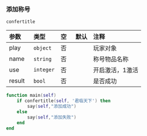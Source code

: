 ### 添加称号
`confertitle`

| 参数   | 类型      | 空   | 默认 | 注释            |
| :----- | :-------- | :--- | :--- | :-------------- |
| play   | `object`  | 否   |      | 玩家对象        |
| name   | `string`  | 否   |      | 称号物品名称    |
| use    | `integer` | 否   |      | 开启激活，1激活 |
| result | `bool`    | 否   |      | 是否成功        |

```lua
function main(self)
    if confertitle(self, '君临天下') then
        say(self,"添加成功")
    else
        say(self,"添加失败")
    end
end
```

